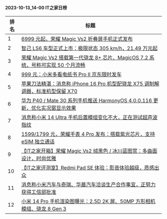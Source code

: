 #### 2023-10-13_14-00  IT之家日榜

| 排名 | 标题|
| --- | ---|
| 1 | [6999 元起，荣耀 Magic Vs2 折叠屏手机正式发布](https://www.ithome.com/0/724/561.htm) |
| 2 | [智己 LS6 车型正式上市：极限状态 305 km/h，21.49 万元起](https://www.ithome.com/0/724/559.htm) |
| 3 | [荣耀 Magic Vs2 搭载第一代骁龙 8+ 芯片、MagicOS 7.2 系统，号称可实现 50 个月流畅](https://www.ithome.com/0/724/556.htm) |
| 4 | [999 元：小米多看电纸书 Pro Ⅱ 京东限时发车](https://www.ithome.com/0/724/540.htm) |
| 5 | [苹果刀法精湛：消息称 iPhone 16 Pro 机型配骁龙 X75 调制解调器，标准机型保留 X70](https://www.ithome.com/0/724/582.htm) |
| 6 | [华为 P40 / Mate 30 系列手机推送 HarmonyOS 4.0.0.116 更新，优化实况窗显示效果](https://www.ithome.com/0/724/563.htm) |
| 7 | [消息称小米 14 Ultra 手机后置模组变化不大，正在测试超声波指纹](https://www.ithome.com/0/724/425.htm) |
| 8 | [1599/1799 元，荣耀手表 4 Pro 发布：搭载紫光芯片，支持 eSIM 独立通话](https://www.ithome.com/0/724/567.htm) |
| 9 | [【IT之家开箱】荣耀 Magic Vs2 绒黑色 / 冰川蓝图赏：多曲面设计，时尚优雅](https://www.ithome.com/0/724/566.htm) |
| 10 | [【IT之家评测室】Redmi Pad SE 体验：影音体验越级，质感出众](https://www.ithome.com/0/724/524.htm) |
| 11 | [消息称小米汽车与奇瑞、华晨汽车洽谈生产合作事宜，正努力获得工信部批准](https://www.ithome.com/0/724/542.htm) |
| 12 | [小米 14 Pro 手机渲染图曝光：2.5D 2K 屏、50MP 方形相机模组、骁龙 8 Gen 3](https://www.ithome.com/0/724/663.htm) |
